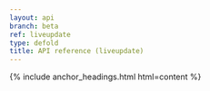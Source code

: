 ```yaml
---
layout: api
branch: beta
ref: liveupdate
type: defold
title: API reference (liveupdate)
---
```

{% include anchor_headings.html html=content %}
